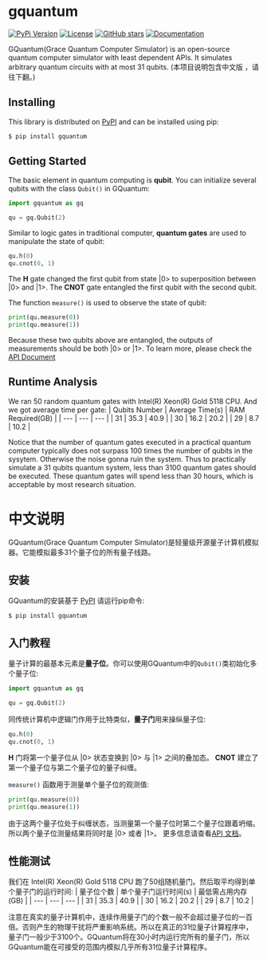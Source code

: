 # gquantum

[![PyPi
Version](https://img.shields.io/pypi/v/gquantum.svg?style=for-the-badge)](https://pypi.python.org/pypi/gquantum)
[![License](https://img.shields.io/pypi/l/gquantum.svg?style=for-the-badge)](https://pypi.python.org/pypi/gquantum/)
[![GitHub
stars](https://img.shields.io/github/stars/yangzheliu/gquantum.svg?style=for-the-badge&label=Stars)](https://github.com/YangzheLiu/gquantum)
[![Documentation](https://img.shields.io/badge/api-reference-blue.svg?style=for-the-badge)](https://gquantum.readthedocs.io/en/latest/index.html)

GQuantum(Grace Quantum Computer Simulator) is an open-source quantum computer simulator with least dependent APIs. It simulates arbitrary quantum circuits with at most 31 qubits. (本项目说明包含中文版 ，请往下翻。)

## Installing

This library is distributed on
[PyPI](https://pypi.python.org/pypi/gquantum) and can be installed using
pip:

```bash
$ pip install gquantum
```

## Getting Started

The basic element in quantum computing is **qubit**. You can initialize several qubits with the class ``Qubit()`` in GQuantum:

```python
import gquantum as gq

qu = gq.Qubit(2)
```
    
Similar to logic gates in traditional computer, **quantum gates** are used to manipulate the state of qubit:

```python
qu.h(0)
qu.cnot(0, 1)
```
The **H** gate changed the first qubit from state |0> to superposition between |0> and |1>. The **CNOT** gate entangled the first qubit with the second qubit.


The function ``measure()`` is used to observe the state of qubit:

```python
print(qu.measure(0))
print(qu.measure(1))
```

Because these two qubits above are entangled, the outputs of measurements should be both |0> or |1>.
To learn more, please check the [API Document](https://gquantum.readthedocs.io/en/latest/index.html)

## Runtime Analysis

We ran 50 random quantum gates with Intel(R) Xeon(R) Gold 5118 CPU. And we got average time per gate:
| Qubits Number   | Average Time(s) | RAM Required(GB) |
| ---             | ---    | --- |
| 31             | 35.3 | 40.9 |
| 30             | 16.2 | 20.2 |
| 29             | 8.7 | 10.2 |

Notice that the number of quantum gates executed in a practical quantum computer typically does not surpass 100 times the number of qubits in the sysytem. Otherwise the noise gonna ruin the system. Thus to practically simulate a 31 qubits quantum system, less than 3100 quantum gates should be executed. These quantum gates will spend less than 30 hours, which is acceptable by most research situation.



# 中文说明

GQuantum(Grace Quantum Computer Simulator)是轻量级开源量子计算机模拟器。它能模拟最多31个量子位的所有量子线路。

## 安装

GQuantum的安装基于
[PyPI](https://pypi.python.org/pypi/gquantum) 请运行pip命令:

```bash
$ pip install gquantum
```

## 入门教程

量子计算的最基本元素是**量子位**。你可以使用GQuantum中的``Qubit()``类初始化多个量子位:

```python
import gquantum as gq

qu = gq.Qubit(2)
```
    
同传统计算机中逻辑门作用于比特类似，**量子门**用来操纵量子位:

```python
qu.h(0)
qu.cnot(0, 1)
```
**H** 门将第一个量子位从 |0> 状态变换到 |0> 与 |1> 之间的叠加态。 **CNOT** 建立了第一个量子位与第二个量子位的量子纠缠。


``measure()`` 函数用于测量单个量子位的观测值:

```python
print(qu.measure(0))
print(qu.measure(1))
```

由于这两个量子位处于纠缠状态，当测量第一个量子位时第二个量子位跟着坍缩。所以两个量子位测量结果将同时是 |0> 或者 |1>。
更多信息请查看[API 文档](https://gquantum.readthedocs.io/en/latest/index.html)。

## 性能测试

我们在 Intel(R) Xeon(R) Gold 5118 CPU 跑了50组随机量门。然后取平均得到单个量子门的运行时间:
| 量子位个数   | 单个量子门运行时间(s) | 最低需占用内存(GB) |
| ---             | ---    | --- |
| 31             | 35.3 | 40.9 |
| 30             | 16.2 | 20.2 |
| 29             | 8.7 | 10.2 |

注意在真实的量子计算机中，连续作用量子门的个数一般不会超过量子位的一百倍。否则产生的物理干扰将严重影响系统。所以在真正的31位量子计算程序中，量子门一般少于3100个。GQuantum将在30小时内运行完所有的量子门，所以GQuantum能在可接受的范围内模拟几乎所有31位量子计算程序。

